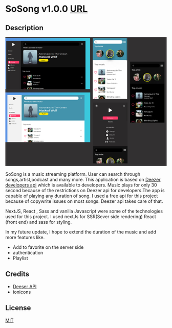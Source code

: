 # SoSong v1.0.0 [URL](https://so-song.vercel.app/)

## Description

![Image of Yaktocat](public/images/shot.jpg)

SoSong is a music streaming platform. User can search through songs,artist,podcast and many more. This application is based on [Deezer developers api](https://developers.deezer.com) which is available to developers. Music plays for only 30 second because of the restrictions on Deezer api for developers.The app is capable of playing any duration of song.
I used a free api for this project because of copywrite issues on most songs. Deezer api takes care of that.

NextJS, React , Sass and vanilla Javascript were some of the technologies used for this project. I used nextJs for SSR(Sever side rendering) React (front end) and sass for styling.

In my future update, I hope to extend the duration of the music and add more features like.

- Add to favorite on the server side
- authentication
- Playlist

## Credits

- [Deeser API](https://developers.deezer.com)
- ionicons

## License

[MIT](https://choosealicense.com/licenses/mit/)

